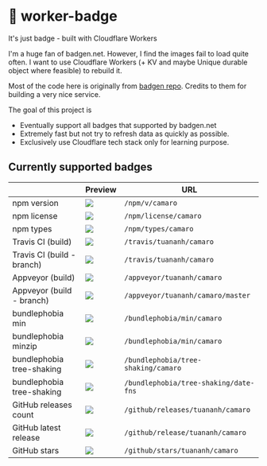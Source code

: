 🚥  worker-badge
================

It's just badge - built with Cloudflare Workers

I'm a huge fan of badgen.net. However, I find the images fail to load quite often. I want to use Cloudflare Workers (+ KV and maybe Unique durable object where feasible) to rebuild it.

Most of the code here is originally from [badgen repo](https://github.com/badgen/badgen.net). Credits to them for building a very nice service. 

The goal of this project is

- Eventually support all badges that supported by badgen.net
- Extremely fast but not try to refresh data as quickly as possible.
- Exclusively use Cloudflare tech stack only for learning purpose.

## Currently supported badges

|                            | Preview                                                                   | URL                                   |
| -------------------------- | ------------------------------------------------------------------------- | ------------------------------------- |
| npm version                | ![](https://badge-staging.tuananh.net/npm/v/camaro)                       | `/npm/v/camaro`                       |
| npm license                | ![](https://badge-staging.tuananh.net/npm/license/camaro)                 | `/npm/license/camaro`                 |
| npm types                  | ![](https://badge-staging.tuananh.net/npm/types/camaro)                   | `/npm/types/camaro`                   |
| Travis CI (build)          | ![](https://badge-staging.tuananh.net/travis/tuananh/camaro)              | `/travis/tuananh/camaro`              |
| Travis CI (build - branch) | ![](https://badge-staging.tuananh.net/travis/tuananh/camaro/master)       | `/travis/tuananh/camaro`              |
| Appveyor (build)           | ![](https://badge-staging.tuananh.net/appveyor/tuananh/camaro)            | `/appveyor/tuananh/camaro`            |
| Appveyor (build - branch)  | ![](https://badge-staging.tuananh.net/appveyor/tuananh/camaro/master)     | `/appveyor/tuananh/camaro/master`     |
| bundlephobia min           | ![](https://badge-staging.tuananh.net/bundlephobia/min/camaro)            | `/bundlephobia/min/camaro`            |
| bundlephobia minzip        | ![](https://badge-staging.tuananh.net/bundlephobia/minzip/camaro)         | `/bundlephobia/min/camaro`            |
| bundlephobia tree-shaking  | ![](https://badge-staging.tuananh.net/bundlephobia/tree-shaking/camaro)   | `/bundlephobia/tree-shaking/camaro`   |
| bundlephobia tree-shaking  | ![](https://badge-staging.tuananh.net/bundlephobia/tree-shaking/date-fns) | `/bundlephobia/tree-shaking/date-fns` |
| GitHub releases count      | ![](https://badge-staging.tuananh.net/github/releases/tuananh/camaro)     | `/github/releases/tuananh/camaro`     |
| GitHub latest release      | ![](https://badge-staging.tuananh.net/github/release/tuananh/camaro)      | `/github/release/tuananh/camaro`      |
| GitHub stars               | ![](https://badge-staging.tuananh.net/github/stars/tuananh/camaro)        | `/github/stars/tuananh/camaro`        |
